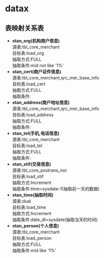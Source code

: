 # datax
## 表映射关系表
- **stan_org(机构商户信息)**
</br>源表:tbl_core_merchant
</br>目标表:load_org
</br>抽取方式:FULL
</br>抽取条件:mid not like '1%'
- **stan_cert(商户证件信息)**
</br>源表:tbl_core_merchant,qrc_mer_base_info
</br>目标表:load_cert
</br>抽取方式:FULL
</br>抽取条件:
- **stan_address(商户地址信息)**
</br>源表:tbl_core_merchant,qrc_mer_base_info
</br>目标表:load_address
</br>抽取方式:FULL
</br>抽取条件:
- **stan_tel(手机,电话信息)**
</br>源表:tbl_core_merchant
</br>目标表:load_tel
</br>抽取方式:FULL
</br>抽取条件:
- **stan_stif(交易信息)**
</br>源表:tbl_core_postrans_nor
</br>目标表:load_stif
</br>抽取方式:Increment
</br>抽取条件:time=sysdate-1(抽取前一天的数据)
- **stan_time(抽取时间)**
</br>源表:dual
</br>目标表:load_time
</br>抽取方式:Increment
</br>抽取条件:date_dt=sysdate(抽取当天的时间)
- **stan_person(个人信息)**
</br>源表:tbl_core_merchant
</br>目标表:load_person
</br>抽取方式:FULL
</br>抽取条件:mid like '1%'

